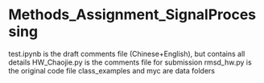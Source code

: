 # Methods_Assignment_SignalProcessing

test.ipynb is the draft comments file (Chinese+English), but contains all details
HW_Chaojie.py is the comments file for submission
rmsd_hw.py is the original code file
class_examples and myc are data folders

